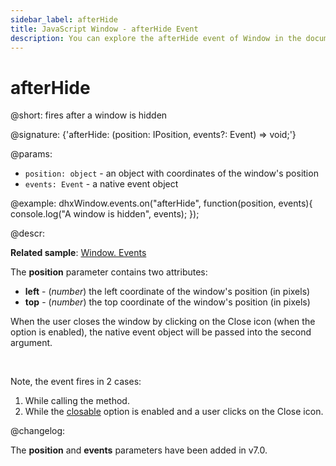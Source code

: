 ```yaml
---
sidebar_label: afterHide
title: JavaScript Window - afterHide Event 
description: You can explore the afterHide event of Window in the documentation of the DHTMLX JavaScript UI library. Browse developer guides and API reference, try out code examples and live demos, and download a free 30-day evaluation version of DHTMLX Suite.
---
```


# afterHide

@short: fires after a window is hidden

@signature: {'afterHide: (position: IPosition, events?: Event) => void;'}

@params:
- `position: object` - an object with coordinates of the window's position
- `events: Event` - a native event object

@example:
dhxWindow.events.on("afterHide", function(position, events){
    console.log("A window is hidden", events);
});

@descr:

**Related sample**: [Window. Events](https://snippet.dhtmlx.com/jfu4upwd)

The **position** parameter contains two attributes:

- **left** - (*number*)	the left coordinate of the window's position (in pixels)
- **top** - (*number*)	the top coordinate of the window's position (in pixels)

When the user closes the window by clicking on the Close icon (when the [](window/api/window_closable_config.md) option is enabled), the native event object will be passed into the second argument.

<br/>

Note, the event fires in 2 cases:

1. While calling the [](window/api/window_hide_method.md) method.
2. While the [closable](window/api/window_closable_config.md) option is enabled and a user clicks on the Close icon.

@changelog:

The **position** and **events** parameters have been added in v7.0.

[comment]: # (@related: window/handling_events.md)

